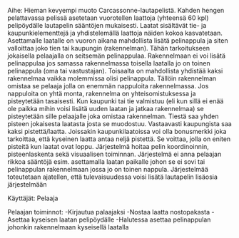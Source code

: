 Aihe: Hieman kevyempi muoto Carcassonne-lautapelistä.
Kahden hengen pelattavassa pelissä asetetaan vuorotellen laattoja (yhteensä 60 kpl) pelipöydälle lautapelin sääntöjen mukaisesti. Laatat sisältävät tie- ja kaupunkielementtejä ja yhdistelemällä laattoja näiden kokoa kasvatetaan. Asettamalle laatalle on vuoron aikana mahdollista lisätä pelinappula ja siten valloittaa joko tien tai kaupungin (rakennelman). Tähän tarkoitukseen jokaisella pelaajalla on seitsemän pelinappulaa. Rakennelmaan ei voi lisätä pelinappulaa jos samassa rakennelmassa toisella laatalla jo on toinen pelinappula (oma tai vastustajan). Toisaalta on mahdollista yhdistää kaksi rakennelmaa vaikka molemmissa olisi pelinappula. Tällöin rakennelman omistaa se pelaaja jolla on enemmän nappuloita rakennelmassa. Jos nappuloita on yhtä monta, rakennelma on yhteisomistuksessa ja pisteytetään tasaisesti.
Kun kaupunki tai tie valmistuu (eli kun sillä ei enää ole paikka mihin voisi lisätä uuden laatan ja jatkaa rakennelmaa) se pisteytetään sille pelaajalle joka omistaa rakennelman. Tiestä saa yhden pisteen jokaisesta laatasta josta se muodostuu. Vastaavasti kaupungista saa kaksi pistettä/laatta. Joissakin kaupunkilaatoissa voi olla bonusmerkki joka tarkoittaa, että kyseinen laatta antaa neljä pistettä. Se voittaa, jolla on eniten pisteitä kun laatat ovat loppu.
Järjestelmä hoitaa pelin koordinoinnin, pisteenlaskenta sekä visuaalisen toiminnan. Järjestelmä ei anna pelaajan rikkoa sääntöjä esim. asettamalla laatan paikalle johon se ei sovi tai pelinappulan rakennelmaan jossa jo on toinen nappula. Järjestelmää toteutetaan ajatellen, että tulevaisuudessa voisi lisätä lautapelin lisäosia järjestelmään

Käyttäjät: Pelaaja

Pelaajan toiminnot:
-Kirjautua palaajaksi
-Nostaa laatta nostopakasta
-Asettaa kyseisen laatan pelipöydälle
-Halutessa asettaa pelinappulan johonkin rakennelmaan kyseisellä laatalla
